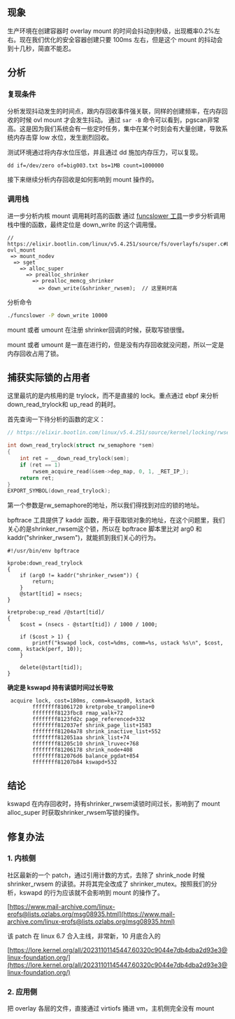 ## 现象

生产环境在创建容器时 overlay mount 的时间会抖动到秒级，出现概率0.2%左右。现在我们优化的安全容器创建只要 100ms 左右，但是这个 mount 的抖动会到十几秒，简直不能忍。

## 分析

### 复现条件

分析发现抖动发生的时间点，跟内存回收事件强关联，同样的创建频率，在内存回收的时候 ovl mount 才会发生抖动。
通过 `sar -B` 命令可以看到，pgscan非常高。这是因为我们系统会有一些定时任务，集中在某个时刻会有大量创建，导致系统内存击穿 low 水位，发生剧烈回收。

测试环境通过将内存水位压低，并且通过 dd 施加内存压力，可以复现。

```
dd if=/dev/zero of=big003.txt bs=1MB count=1000000
```

接下来继续分析内存回收是如何影响到 mount 操作的。
### 调用栈

进一步分析内核 mount 调用耗时高的函数
通过 [funcslower 工具](https://github.com/iovisor/bcc/blob/master/tools/funcslower.py)一步步分析调用栈中慢的函数，最终定位是 down_write 的这个调用慢。

```
// https://elixir.bootlin.com/linux/v5.4.251/source/fs/overlayfs/super.c#L1749
ovl_mount
 => mount_nodev
  => sget
    => alloc_super
      => prealloc_shrinker
        => prealloc_memcg_shrinker
          => down_write(&shrinker_rwsem);  // 这里耗时高
```

分析命令
```bash
./funcslower -P down_write 10000
```

mount 或者 umount 在注册 shrinker回调的时候，获取写锁很慢。

mount 或者 umount 是一直在进行的，但是没有内存回收就没问题，所以一定是内存回收占用了锁。

## 捕获实际锁的占用者

这里最坑的是内核用的是 trylock，而不是直接的 lock。重点通过 ebpf 来分析down_read_trylock和 up_read 的耗时。

首先查询一下待分析的函数的定义：
```c
// https://elixir.bootlin.com/linux/v5.4.251/source/kernel/locking/rwsem.c#L1544

int down_read_trylock(struct rw_semaphore *sem)
{
	int ret = __down_read_trylock(sem);
	if (ret == 1)
		rwsem_acquire_read(&sem->dep_map, 0, 1, _RET_IP_);
	return ret;
}
EXPORT_SYMBOL(down_read_trylock);
```

第一个参数是rw_semaphore的地址，所以我们得找到对应的锁的地址。

bpftrace 工具提供了 kaddr 函数，用于获取锁对象的地址，在这个问题里，我们关心的是shrinker_rwsem这个锁，所以在 bpftrace 脚本里比对 arg0 和 kaddr("shrinker_rwsem")，就能抓到我们关心的行为。

```
#!/usr/bin/env bpftrace

kprobe:down_read_trylock
{
    if (arg0 != kaddr("shrinker_rwsem")) {
        return;
    }
    @start[tid] = nsecs;
}

kretprobe:up_read /@start[tid]/
{
    $cost = (nsecs - @start[tid]) / 1000 / 1000;

    if ($cost > 1) {
        printf("kswapd lock, cost=%dms, comm=%s, ustack %s\n", $cost, comm, kstack(perf, 10));
    }

    delete(@start[tid]);
}
```

**确定是 kswapd 持有读锁时间过长导致**

```
 acquire lock, cost=180ms, comm=kswapd0, kstack 
        ffffffff81061720 kretprobe_trampoline+0
        ffffffff8123fbc8 rmap_walk+72
        ffffffff8123fd2c page_referenced+332
        ffffffff812037ef shrink_page_list+1583
        ffffffff81204a78 shrink_inactive_list+552
        ffffffff812051aa shrink_list+74
        ffffffff81205c10 shrink_lruvec+768
        ffffffff81206178 shrink_node+408
        ffffffff812076d6 balance_pgdat+854
        ffffffff81207b84 kswapd+532
```


## 结论

kswapd 在内存回收时，持有shrinker_rwsem读锁时间过长，影响到了 mount alloc_super 时获取shrinker_rwsem写锁的操作。

## 修复办法

### 1. 内核侧

社区最新的一个 patch，通过引用计数的方式，去除了 shrink_node 时候 shrinker_rwsem 的读锁。并将其完全改成了 shrinker_mutex。按照我们的分析，kswapd 的行为应该就不会影响到 mount 的操作了。

[https://www.mail-archive.com/linux-erofs@lists.ozlabs.org/msg08935.html](https://www.mail-archive.com/linux-erofs@lists.ozlabs.org/msg08935.html)

该 patch 在 linux 6.7 合入主线，非常新，10 月底合入的

[https://lore.kernel.org/all/20231101145447.60320c9044e7db4dba2d93e3@linux-foundation.org/](https://lore.kernel.org/all/20231101145447.60320c9044e7db4dba2d93e3@linux-foundation.org/)

### 2. 应用侧

把 overlay 各层的文件，直接通过 virtiofs 捅进 vm，主机侧完全没有 mount
